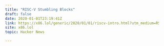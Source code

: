 ```yaml
---
title: "RISC-V Stumbling Blocks"
draft: false
date: 2020-01-01T23:19:41Z
link: https://x86.lol/generic/2020/01/01/riscv-intro.html?utm_medium=RSS&utm_source=hune
site: x86.lol
topic: Hacker News  

---
```

